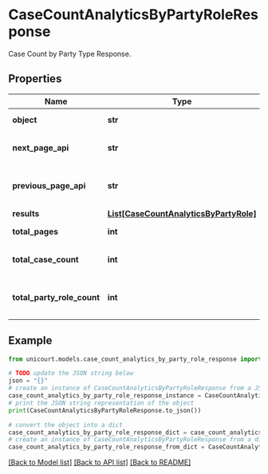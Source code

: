 # CaseCountAnalyticsByPartyRoleResponse

Case Count by Party Type Response.

## Properties

Name | Type | Description | Notes
------------ | ------------- | ------------- | -------------
**object** | **str** |  | [default to 'CaseCountAnalyticsByPartyRoleResponse']
**next_page_api** | **str** | Next page of results if applicable. | 
**previous_page_api** | **str** | Link to previous page of results. | 
**results** | [**List[CaseCountAnalyticsByPartyRole]**](CaseCountAnalyticsByPartyRole.md) |  | 
**total_pages** | **int** | Total no. of pages. | 
**total_case_count** | **int** | Total no. of Cases for this criteria. | 
**total_party_role_count** | **int** | Total no. of Party Role for this criteria. | 

## Example

```python
from unicourt.models.case_count_analytics_by_party_role_response import CaseCountAnalyticsByPartyRoleResponse

# TODO update the JSON string below
json = "{}"
# create an instance of CaseCountAnalyticsByPartyRoleResponse from a JSON string
case_count_analytics_by_party_role_response_instance = CaseCountAnalyticsByPartyRoleResponse.from_json(json)
# print the JSON string representation of the object
print(CaseCountAnalyticsByPartyRoleResponse.to_json())

# convert the object into a dict
case_count_analytics_by_party_role_response_dict = case_count_analytics_by_party_role_response_instance.to_dict()
# create an instance of CaseCountAnalyticsByPartyRoleResponse from a dict
case_count_analytics_by_party_role_response_from_dict = CaseCountAnalyticsByPartyRoleResponse.from_dict(case_count_analytics_by_party_role_response_dict)
```
[[Back to Model list]](../README.md#documentation-for-models) [[Back to API list]](../README.md#documentation-for-api-endpoints) [[Back to README]](../README.md)


